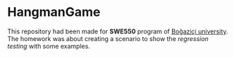 # HangmanGame
This repository had been made for **SWE550** program of [Boğaziçi university](http://www.boun.edu.tr/en_US). The homework was about creating a scenario to show the *regression testing* with some examples.
